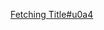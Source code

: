 [Fetching Title#u0a4](https://lingvist.com/blog/watch-these-movies-to-improve-your-spanish-listening-comprehension/)
